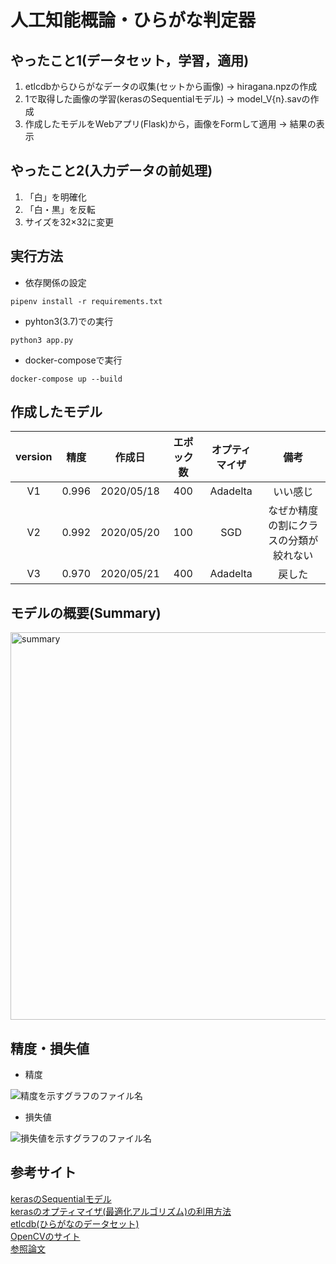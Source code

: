 # 人工知能概論・ひらがな判定器

## やったこと1(データセット，学習，適用)
1. etlcdbからひらがなデータの収集(セットから画像) → hiragana.npzの作成
2. 1で取得した画像の学習(kerasのSequentialモデル) → model_V{n}.savの作成
3. 作成したモデルをWebアプリ(Flask)から，画像をFormして適用 → 結果の表示

## やったこと2(入力データの前処理)
1. 「白」を明確化
2. 「白・黒」を反転
3. サイズを32×32に変更

## 実行方法
- 依存関係の設定

```
pipenv install -r requirements.txt
```

- pyhton3(3.7)での実行
```
python3 app.py
```

- docker-composeで実行
```
docker-compose up --build
```

## 作成したモデル
|version|精度|作成日|エポック数|オプティマイザ|備考|
|:--:|:--:|:--:|:--:|:--:|:--:|
|V1|0.996|2020/05/18|400|Adadelta|いい感じ|
|V2|0.992|2020/05/20|100|SGD|なぜか精度の割にクラスの分類が絞れない|
|V3|0.970|2020/05/21|400|Adadelta|戻した|

## モデルの概要(Summary)
<img width="620" alt="summary" src="https://user-images.githubusercontent.com/38200453/82467742-f620c400-9afc-11ea-8e1e-f08493f6b238.png">

## 精度・損失値
- 精度

![精度を示すグラフのファイル名](https://user-images.githubusercontent.com/38200453/82470949-fae77700-9b00-11ea-9110-30e555a09513.png)

- 損失値

![損失値を示すグラフのファイル名](https://user-images.githubusercontent.com/38200453/82471014-105ca100-9b01-11ea-8375-6c261b984276.png)

## 参考サイト
[kerasのSequentialモデル](https://keras.io/ja/getting-started/sequential-model-guide/)  
[kerasのオプティマイザ(最適化アルゴリズム)の利用方法](https://keras.io/ja/optimizers/)  
[etlcdb(ひらがなのデータセット)](http://etlcdb.db.aist.go.jp/?lang=ja)  
[OpenCVのサイト](http://labs.eecs.tottori-u.ac.jp/sd/Member/oyamada/OpenCV/html/py_tutorials/py_core/py_basic_ops/py_basic_ops.html)  
[参照論文](https://pdfs.semanticscholar.org/f3ee/6bfaec669a2c8d087e2f11fa48aa7b45d6ea.pdf?_ga=2.15362358.1247571733.1589733184-821604392.1589733184)  
